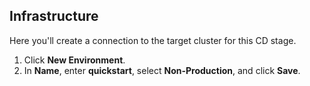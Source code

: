 ## Infrastructure

Here you'll create a connection to the target cluster for this CD stage.

1. Click **New Environment**.
2. In **Name**, enter **quickstart**, select **Non-Production**, and click **Save**.
